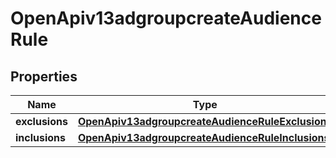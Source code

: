 # OpenApiv13adgroupcreateAudienceRule

## Properties
Name | Type | Description | Notes
------------ | ------------- | ------------- | -------------
**exclusions** | [**OpenApiv13adgroupcreateAudienceRuleExclusions**](OpenApiv13adgroupcreateAudienceRuleExclusions.md) |  |  [optional]
**inclusions** | [**OpenApiv13adgroupcreateAudienceRuleInclusions**](OpenApiv13adgroupcreateAudienceRuleInclusions.md) |  |  [optional]
